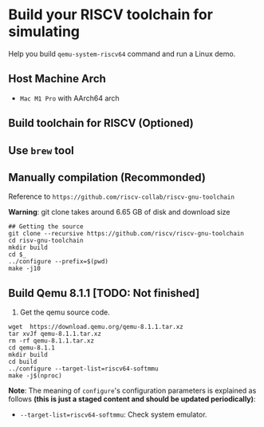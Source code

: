 # Build your RISCV toolchain for simulating

Help you build `qemu-system-riscv64` command and run a Linux demo.

Host Machine Arch
------------------
- `Mac M1 Pro` with AArch64 arch

Build toolchain for RISCV (Optioned)
-------------------------
## Use `brew` tool

## Manually compilation (Recommonded)
Reference to `https://github.com/riscv-collab/riscv-gnu-toolchain`

**Warning**: git clone takes around 6.65 GB of disk and download size
```shell
## Getting the source
git clone --recursive https://github.com/riscv/riscv-gnu-toolchain
cd risv-gnu-toolchain
mkdir build
cd $_
../configure --prefix=$(pwd)
make -j10
```

Build Qemu 8.1.1 [TODO: Not finished]
----------
1. Get the qemu source code.
```shell
wget  https://download.qemu.org/qemu-8.1.1.tar.xz
tar xvJf qemu-8.1.1.tar.xz
rm -rf qemu-8.1.1.tar.xz
cd qemu-8.1.1
mkdir build
cd build
../configure --target-list=riscv64-softmmu
make -j$(nproc)
```

**Note**: The meaning of `configure`'s configuration parameters is explained as follows **(this is just a staged content and should be updated periodically)**:

- `--target-list=riscv64-softmmu`: Check system emulator.

